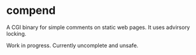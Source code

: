 # compend

A CGI binary for simple comments on static web pages. It uses advirsory locking.

Work in progress. Currently uncomplete and unsafe.
